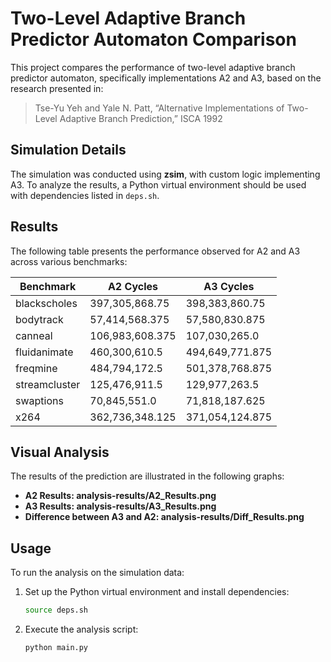 # Two-Level Adaptive Branch Predictor Automaton Comparison

This project compares the performance of two-level adaptive branch predictor automaton, specifically implementations A2 and A3, based on the research presented in:

> Tse-Yu Yeh and Yale N. Patt, “Alternative Implementations of Two-Level Adaptive Branch Prediction,” ISCA 1992

## Simulation Details

The simulation was conducted using **zsim**, with custom logic implementing A3. To analyze the results, a Python virtual environment should be used with dependencies listed in `deps.sh`.

## Results

The following table presents the performance observed for A2 and A3 across various benchmarks:

| Benchmark       | A2 Cycles          | A3 Cycles          |
|---------------|------------------|------------------|
| blackscholes  | 397,305,868.75   | 398,383,860.75   |
| bodytrack     | 57,414,568.375   | 57,580,830.875   |
| canneal       | 106,983,608.375  | 107,030,265.0    |
| fluidanimate  | 460,300,610.5    | 494,649,771.875  |
| freqmine      | 484,794,172.5    | 501,378,768.875  |
| streamcluster | 125,476,911.5    | 129,977,263.5    |
| swaptions     | 70,845,551.0     | 71,818,187.625   |
| x264          | 362,736,348.125  | 371,054,124.875  |

## Visual Analysis

The results of the prediction are illustrated in the following graphs:

- **A2 Results: analysis-results/A2_Results.png**
- **A3 Results: analysis-results/A3_Results.png**
- **Difference between A3 and A2: analysis-results/Diff_Results.png**

## Usage

To run the analysis on the simulation data:
1. Set up the Python virtual environment and install dependencies:
   ```sh
   source deps.sh
   ```
2. Execute the analysis script:
   ```sh
   python main.py
   ```